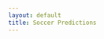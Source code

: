 ```yaml
---
layout: default
title: Soccer Predictions
---
```

<html>
  <head>
    <title>Soccer Predictions</title>
    <meta name="viewport" content="width=device-width, initial-scale=1">
    <link rel="stylesheet" href="{{ site.baseurl }}/styles.css">
  </head>
  <body>

  <div id="csv-table-container"></div>

  <script>
    // Fetch CSV data and display in a table
    fetch("{{ site.baseurl }}/predictions.csv")
      .then(response => response.text())
      .then(data => {
        // Convert CSV to an array of arrays
        const csvArray = data.split('\n').map(row => row.split(','));

        // Create HTML table
        const table = document.createElement('table');
        table.classList.add('styled-table');

        // Create table header
        const thead = document.createElement('thead');
        const headerRow = document.createElement('tr');

        const columnsToDisplay = ['start_time', 'home_team', 'away_team', 'prediction'];

        columnsToDisplay.forEach(column => {
            // Capitalize the heading and remove underscores
            const columnHeader = column.replace('_', ' ').toUpperCase();

            const th = document.createElement('th');
            th.textContent = columnHeader;
            headerRow.appendChild(th);
        });
        const th_ = document.createElement('th');
        th_.textContent = 'ODD';
        headerRow.appendChild(th_);
        
        const th = document.createElement('th');
        th.textContent = 'STATUS';
        headerRow.appendChild(th);

        thead.appendChild(headerRow);
        table.appendChild(thead);

        // Create table body
        const tbody = document.createElement('tbody');
        for (let i = csvArray.length - 1; i > 0; i--) {
          const row = document.createElement('tr');
          columnsToDisplay.forEach(column => {
            const columnIndex = csvArray[0].indexOf(column);
            const td = document.createElement('td');
            td.textContent = csvArray[i][columnIndex];
            row.appendChild(td);
          });         
          
          const td_ = document.createElement('td');
          const odd = csvArray[i][9] ? csvArray[i][9].trim() : '';
          td_.textContent = odd;
          row.appendChild(td_);

          const td = document.createElement('td');
          const status = csvArray[i][8] ? csvArray[i][8].trim() : '';
          
          if (status === 'WON') {
            td.innerHTML = '<img src="{{ site.baseurl }}/tick.png" alt="Green Tick" />';
          } else if (status === 'LOST') {
            td.innerHTML = '<img src="{{ site.baseurl }}/cross.png" alt="Red Cross" />';
          } else{
            td.textContent = status;
          }
          
          row.appendChild(td);

          tbody.appendChild(row);
        }
        table.appendChild(tbody);

        // Append table to the container
        document.getElementById('csv-table-container').appendChild(table);
      })
      .catch(error => console.error('Error fetching CSV:', error));
  </script>
  </body>
</html> 